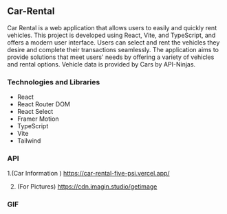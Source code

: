 ## Car-Rental

Car Rental is a web application that allows users to easily and quickly rent vehicles. This project is developed using React, Vite, and TypeScript, and offers a modern user interface. Users can select and rent the vehicles they desire and complete their transactions seamlessly. The application aims to provide solutions that meet users' needs by offering a variety of vehicles and rental options. Vehicle data is provided by Cars by API-Ninjas.

### Technologies and Libraries

- React
- React Router DOM
- React Select
- Framer Motion
- TypeScript
- Vite
- Tailwind

### API

1.(Car Information ) https://car-rental-five-psi.vercel.app/

2. (For Pictures) https://cdn.imagin.studio/getimage

### GIF

 <img src=""/>
